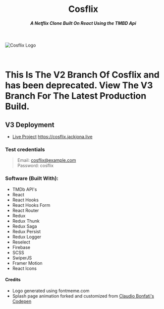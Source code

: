 <h1 align="center">Cosflix</h1>
<h5 align="center">A Netflix Clone Built On React Using the TMBD Api</h5><br/>

![Cosflix Logo](https://cdn.jsdelivr.net/gh/jackjona123/cosflix@assets/cosflix_icon.png)

<br/>

# This Is The V2 Branch Of Cosflix and has been deprecated. View The V3 Branch For The Latest Production Build.

## V3 Deployment

- [Live Project](https://cosflix.jackjona.live/)
  https://cosflix.jackjona.live

### Test credentials

> Email: cosflix@example.com<br/>
> Password: cosflix<br/>

### Software (Built With):

- TMDb API's
- React
- React Hooks
- React Hooks Form
- React Router
- Redux
- Redux Thunk
- Redux Saga
- Redux Persist
- Redux Logger
- Reselect
- Firebase
- SCSS
- SwiperJS
- Framer Motion
- React Icons

#### Credits

- Logo generated using fontmeme.com
- Splash page animation forked and customized from [Claudio Bonfati's Codepen](https://codepen.io/claudio_bonfati/pen/mdryxPv)
